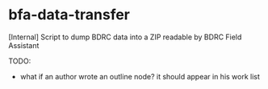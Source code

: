 # bfa-data-transfer 
[Internal] Script to dump BDRC data into a ZIP readable by BDRC Field Assistant

TODO:
- what if an author wrote an outline node? it should appear in his work list
